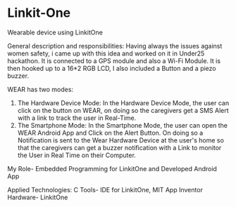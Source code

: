 # Linkit-One
Wearable device using LinkitOne

General description and responsibilities: Having always the issues against women safety, i came up with this idea and worked on it in Under25 hackathon.
It is connected to a GPS module and also a Wi-Fi Module. It is then hooked up to a 16*2 RGB LCD, I also included a Button and a piezo buzzer.

WEAR has two modes:
1. The Hardware Device Mode: In the Hardware Device Mode, the user can click on the button on WEAR, on doing so the caregivers get a SMS Alert with a link to track the user in Real-Time.
2. The Smartphone Mode: In the Smartphone Mode, the user can open the WEAR Android App and Click on the Alert Button. On doing so a Notification is sent to the Wear Hardware Device at the user's home so that the caregivers can get a buzzer notification with a Link to monitor the User in Real Time on their Computer.

My Role- Embedded Programming for LinkitOne and Developed Android App

Applied Technologies: C
                                          Tools- IDE for LinkitOne, MIT App Inventor
                                          Hardware- LinkitOne
